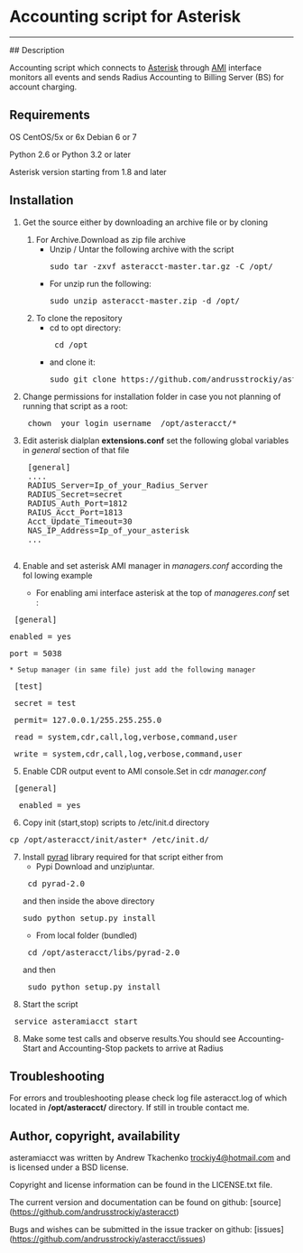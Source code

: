 # Accounting script for Asterisk
<hr> </hr>
## Description

Accounting script which connects to [Asterisk](https://www.digium.com/products/asterisk/software) through [AMI](https://wiki.asterisk.org/wiki/display/AST/AMI+Event+Documentation)
 interface monitors all events and sends Radius Accounting to Billing Server (BS) for account charging. 
 
## Requirements

OS CentOS/5x or 6x Debian 6 or 7

Python 2.6 or Python 3.2 or later

Asterisk version starting from 1.8 and later



## Installation

1. Get the source either by downloading an archive file or by cloning
   1. For Archive.Download as zip file archive
      + Unzip / Untar the following archive with the script
        <pre>sudo tar -zxvf asteracct-master.tar.gz -C /opt/</pre>
      + For unzip run the following:
        <pre>sudo unzip asteracct-master.zip -d /opt/ </pre>
   2. To clone the repository
      + cd to opt directory:
        <pre> cd /opt </pre>
      + and clone it:
        <pre>sudo git clone https://github.com/andrusstrockiy/asteracct.git</pre>
2. Change permissions for installation folder in case you not planning of  running that script as a root:
    <pre> chown _your_login_username_ /opt/asteracct/* </pre>
3. Edit asterisk dialplan __extensions.conf__ set the following global variables in _general_ section of that file
    <pre>
    [general]
    ....
    RADIUS_Server=Ip_of_your_Radius_Server
    RADIUS_Secret=secret
    RADIUS_Auth_Port=1812
    RAIUS_Acct_Port=1813
    Acct_Update_Timeout=30
    NAS_IP_Address=Ip_of_your_asterisk
    ...
    </pre>

4. Enable and set asterisk AMI manager in <i>managers.conf</i> according the fol lowing example
    * For enabling ami interface asterisk at the top of <i>manageres.conf</i> set :
<pre> [general] </pre>
<pre>enabled = yes</pre>
<pre>port = 5038 </pre>
    * Setup manager (in same file) just add the following manager
<pre> [test] </pre> 
<pre> secret = test</pre>
<pre> permit= 127.0.0.1/255.255.255.0 </pre>
<pre> read = system,cdr,call,log,verbose,command,user </pre>
<pre> write = system,cdr,call,log,verbose,command,user </pre> 
5. Enable CDR output event to AMI console.Set in cdr _manager.conf_ 
<pre> [general]</pre>
<pre>  enabled = yes </pre>

6. Copy init (start,stop) scripts to /etc/init.d directory
<pre>cp /opt/asteracct/init/aster* /etc/init.d/ </pre>

7. Install [pyrad](https://pypi.python.org/pypi/pyrad) library required for that script either from
    * Pypi
        Download and unzip\untar.
    <pre> cd pyrad-2.0 </pre>
    and then inside the above directory
    <pre>sudo python setup.py install</pre>
    * From local folder (bundled)
    <pre> cd /opt/asteracct/libs/pyrad-2.0 </pre>
    and then 
    <pre> sudo python setup.py install</pre>
7. Start the script 
<pre> service asteramiacct start </pre>

8. Make some test calls and observe results.You should see Accounting-Start and Accounting-Stop packets to arrive at Radius



## Troubleshooting

For errors and troubleshooting please check log file asteracct.log of which located in __/opt/asteracct/__ directory.
If still in trouble contact me.



## Author, copyright, availability


asteramiacct was written by Andrew Tkachenko <trockiy4@hotmail.com> and is licensed
under a BSD license. 

Copyright and license information can be found in the LICENSE.txt file.

The current version and documentation can be found on github:
[source] (https://github.com/andrusstrockiy/asteracct)

Bugs and wishes can be submitted in the issue tracker on github:
[issues] (https://github.com/andrusstrockiy/asteracct/issues)

